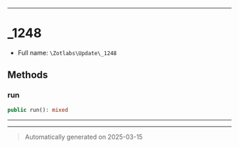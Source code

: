 ***

# _1248





* Full name: `\Zotlabs\Update\_1248`




## Methods


### run



```php
public run(): mixed
```












***


***
> Automatically generated on 2025-03-15
